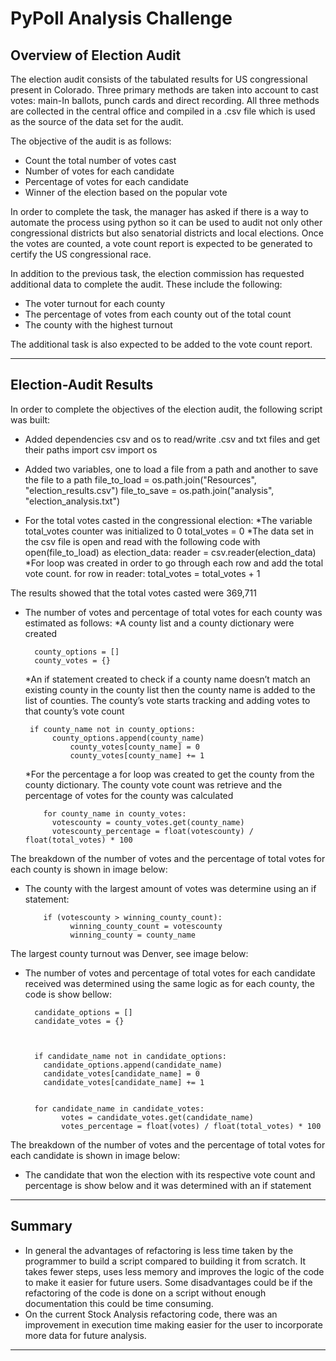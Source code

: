 # PyPoll Analysis Challenge

## Overview of Election Audit

The election audit consists of the tabulated results for US congressional present in Colorado. Three primary methods are taken into account to cast votes: main-In ballots, punch cards and direct recording. All three methods are collected in the central office and compiled in a .csv file which is used as the source of the data set for the audit.

The objective of the audit is as follows:
* Count the total number of votes cast
* Number of votes for each candidate
* Percentage of votes for each candidate 
* Winner of the election based on the popular vote

In order to complete the task, the manager has asked if there is a way to automate the process using python so it can be used to audit not only other congressional districts but also senatorial districts and local elections. Once the votes are counted, a vote count report is expected to be generated to certify the US congressional race.

In addition to the previous task, the election commission has requested additional data to complete the audit. These include the following:
* The voter turnout for each county
* The percentage of votes from each county out of the total count
* The county with the highest turnout

The additional task is also expected to be added to the vote count report.

---
## Election-Audit Results

In order to complete the objectives of the election audit, the following script was built:

* Added dependencies csv and os to read/write .csv and txt files and get their paths 
	import csv
	import os
* Added two variables, one to load a file from a path and another to save the file to a path 
	file_to_load = os.path.join("Resources", "election_results.csv")
	file_to_save = os.path.join("analysis", "election_analysis.txt")

* For the total votes casted in the congressional election:
	*The variable total_votes counter was initialized to 0
		total_votes = 0
	*The data set in the csv file is open and read with the following code
		with open(file_to_load) as election_data:
    			reader = csv.reader(election_data)
	*For loop was created in order to go through each row and add the total vote count. 
			for row in reader:
 				total_votes = total_votes + 1
	
The results showed that the total votes casted were 369,711


* The number of votes and percentage of total votes for each county was estimated as follows:
	*A county list and a county dictionary were created
  
		county_options = []
		county_votes = {}
    
	*An if statement created to check if a county name doesn’t match an existing county in the county list then the county name is added to the list of counties. The county’s vote starts tracking and adding votes to that county’s vote count
  
       if county_name not in county_options:
            county_options.append(county_name)	
      			county_votes[county_name] = 0
 			    county_votes[county_name] += 1
      
	*For the percentage a for loop was created to get the county from the county dictionary. The county vote count was retrieve and the percentage of votes for the county was calculated 
  
		  for county_name in county_votes:
        	votescounty = county_votes.get(county_name)
        	votescounty_percentage = float(votescounty) / float(total_votes) * 100

The breakdown of the number of votes and the percentage of total votes for each county is shown in image below:


* The county with the largest amount of votes was determine using an if statement:

    	  if (votescounty > winning_county_count):
            	winning_county_count = votescounty
            	winning_county = county_name

The largest county turnout was Denver, see image below:
 

* The number of votes and percentage of total votes for each candidate received was determined using the same logic as for each county, the code is show bellow:

		candidate_options = []
		candidate_votes = {}

    
    
        if candidate_name not in candidate_options:
          candidate_options.append(candidate_name)
          candidate_votes[candidate_name] = 0
          candidate_votes[candidate_name] += 1

    
        for candidate_name in candidate_votes:
              votes = candidate_votes.get(candidate_name)
              votes_percentage = float(votes) / float(total_votes) * 100

The breakdown of the number of votes and the percentage of total votes for each candidate is shown in image below:
 

* The candidate that won the election with its respective vote count and percentage is show below and it was determined with an if statement
 




---
## Summary

* In general the advantages of refactoring is less time taken by the programmer to build a script compared to building it from scratch. It takes fewer steps, uses less memory and improves the logic of the code to make it easier for future users. Some disadvantages could be if the refactoring of the code is done on a script without enough documentation this could be time consuming.
* On the current Stock Analysis refactoring code, there was an improvement in execution time making easier for the user to incorporate more data for future analysis.


---
